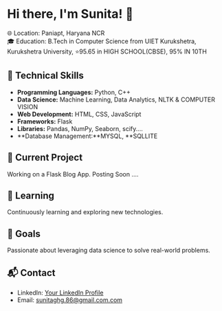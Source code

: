 
 # Hi there, I'm Sunita! 👋

🌐 Location: Paniapt, Haryana NCR  
🎓 Education: B.Tech in Computer Science from UIET Kurukshetra, Kurukshetra University,
⭐95.65 in HIGH SCHOOL(CBSE), 95% IN 10TH


## 💼 Technical Skills

- **Programming Languages:** Python, C++
- **Data Science:** Machine Learning, Data Analytics, NLTK & COMPUTER VISION
- **Web Development:** HTML, CSS, JavaScript
- **Frameworks:** Flask
- **Libraries:** Pandas, NumPy, Seaborn, scify....
- **Database Management:**MYSQL, **SQLLITE
  
## 🚀 Current Project

Working on a Flask Blog App. Posting Soon ....

## 🌱 Learning

Continuously learning and exploring new technologies.

## 🎯 Goals

Passionate about leveraging data science to solve real-world problems.

## 📬 Contact

- LinkedIn: [Your LinkedIn Profile](https://www.linkedin.com/in/sunita-ghangas-4ba007202/)
- Email: sunitaghg.86@gmail.com.com




<!---
SUNITAGHG/SUNITAGHG is a ✨ special ✨ repository because its `README.md` (this file) appears on your GitHub profile.
You can click the Preview link to take a look at your changes.
--->
